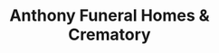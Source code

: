 ---
title: "Anthony Funeral Homes & Crematory"
url: /uniontown/anthony-funeral-homes-and-crematory/
shop: funeral directors
---